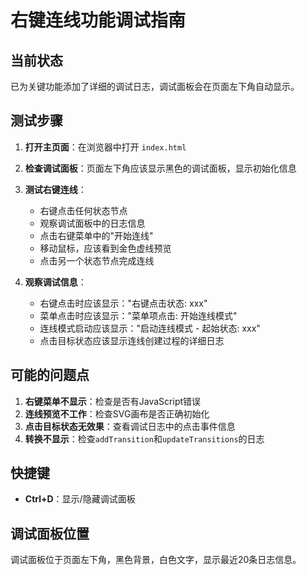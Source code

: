 # 右键连线功能调试指南

## 当前状态
已为关键功能添加了详细的调试日志，调试面板会在页面左下角自动显示。

## 测试步骤

1. **打开主页面**：在浏览器中打开 `index.html`

2. **检查调试面板**：页面左下角应该显示黑色的调试面板，显示初始化信息

3. **测试右键连线**：
   - 右键点击任何状态节点
   - 观察调试面板中的日志信息
   - 点击右键菜单中的"开始连线"
   - 移动鼠标，应该看到金色虚线预览
   - 点击另一个状态节点完成连线

4. **观察调试信息**：
   - 右键点击时应该显示："右键点击状态: xxx"
   - 菜单点击时应该显示："菜单项点击: 开始连线模式"
   - 连线模式启动应该显示："启动连线模式 - 起始状态: xxx"
   - 点击目标状态应该显示连线创建过程的详细日志

## 可能的问题点

1. **右键菜单不显示**：检查是否有JavaScript错误
2. **连线预览不工作**：检查SVG画布是否正确初始化
3. **点击目标状态无效果**：查看调试日志中的点击事件信息
4. **转换不显示**：检查`addTransition`和`updateTransitions`的日志

## 快捷键
- **Ctrl+D**：显示/隐藏调试面板

## 调试面板位置
调试面板位于页面左下角，黑色背景，白色文字，显示最近20条日志信息。 